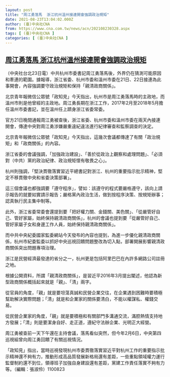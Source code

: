 ```yaml
---
layout: post
title: "周江勇落馬  浙江杭州溫州接連開會強調政治規矩"
date: 2021-08-23T13:04:02.000Z
author: (臺)中央社CNA
from: https://www.cna.com.tw/news/acn/202108230328.aspx
tags: [ (臺)中央社CNA ]
categories: [ (臺)中央社CNA ]
---
```

<!--1629723842000-->
[周江勇落馬  浙江杭州溫州接連開會強調政治規矩](https://www.cna.com.tw/news/acn/202108230328.aspx)
------

<div>
<div></div><div class="paragraph"><p>（中央社台北23日電）中共杭州市委書記周江勇落馬後，外界仍在猜測可能原因和牽連的範圍。據報導，浙江省委、杭州市委和溫州市委在21日、22日接連為此事開會，內容強調要守政治規矩和保持「親清政商關係」。</p><p>北京青年報微信公眾號「政知見」今天指出，杭州市是周江勇落馬時的主政地，而溫州市則是他曾經的主政地。周江勇長期在浙江工作，2017年2月至2018年5月擔任溫州市委書記，並在溫州任上躋身浙江省委常委。</p><p>官方21日晚間通報周江勇被查後，浙江省委、杭州市委和溫州市委在兩天內接連開會，傳達中央對周江勇涉嫌嚴重違紀違法進行紀律審查和監察調查的決定。</p><p>北京青年報微信公眾號「政知見」今天指出，這幾次會議都傳達了有關「政治規矩」和「政商關係」的內容。</p><p>浙江省委的會議強調，「加強政治建設」、「善於從政治上觀察和處理問題」、「必須對（中共）黨的政治紀律、政治規矩懷有敬畏之心」。</p><p>杭州則強調，「堅決貫徹落實習近平總書記對浙江、杭州的重要指示批示精神，堅定不移貫徹中央和省委決策部署」。</p><p>這三個會議也都強調要「遵守程序」，譬如：該遵守的程式要嚴格遵守，該向上請示報告的就要如實請示報告；嚴格黨內政治生活，做到按程序決策、按規矩辦事；認真執行民主集中制等。</p><p>此外，浙江省委常委會還提到要「把好權力關、金錢關、美色關」、「從嚴管好自己、管好家屬，始終保持親清政商關係」，杭州的會議也提到要「從嚴管好自己、管好家屬子女和身邊工作人員，始終保持親清政商關係」。</p><p>而中共中央紀委國家監委網站今天發布的內容也提到，為進一步優化親清政商關係，杭州市紀委監委以抓好中央巡視回饋問題整改為切入點，部署開展影響親清政商關係突出問題專項治理。</p><p>浙江是民營經濟最發達的省分之一，杭州更是包括阿里巴巴在內許多網路公司註冊之地。</p><p>根據公開資料，所謂「親清政商關係」，是習近平2016年3月提出闡述，他認為新型政商關係概括起來就是「親」、「清」兩字。</p><p>從官員的角度，「親」就是要坦蕩真誠和民營企業交往，在企業遇到困難時要積極幫助解決實際問題；「清」就是和企業家的關係要清白，不能以權謀私、權錢交易。</p><p>從民營企業家的角度，「親」就是要積極和有關部門多溝通交流，滿腔熱情支持地方發展；「清」則是要潔身自好、走正道，遵紀守法辦企業、光明正大經營。</p><p>周江勇被查前一天下午還在主持會議，落馬看似突然，但今年2月6日，中央第四巡視組曾向周江勇回饋了有關巡視情況。</p><p>「政知見」指出，當時巡視發現杭州市委貫徹落實習近平對杭州工作的重要指示批示精神還不夠有力，推動形成高品質發展新格局還有差距，一些重點領域權力運行監督制約還不到位，領導班子加強自身建設還有差距，黨建工作責任落實不夠有力等。（編輯：張淑伶）1100823</p></div>
</div>
